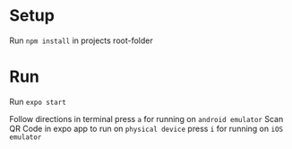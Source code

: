 # Setup #
Run `npm install` in projects root-folder

# Run #
Run `expo start`

Follow directions in terminal
press `a` for running on `android emulator`
Scan QR Code in expo app to run on `physical device`
press `i` for running on `iOS emulator`